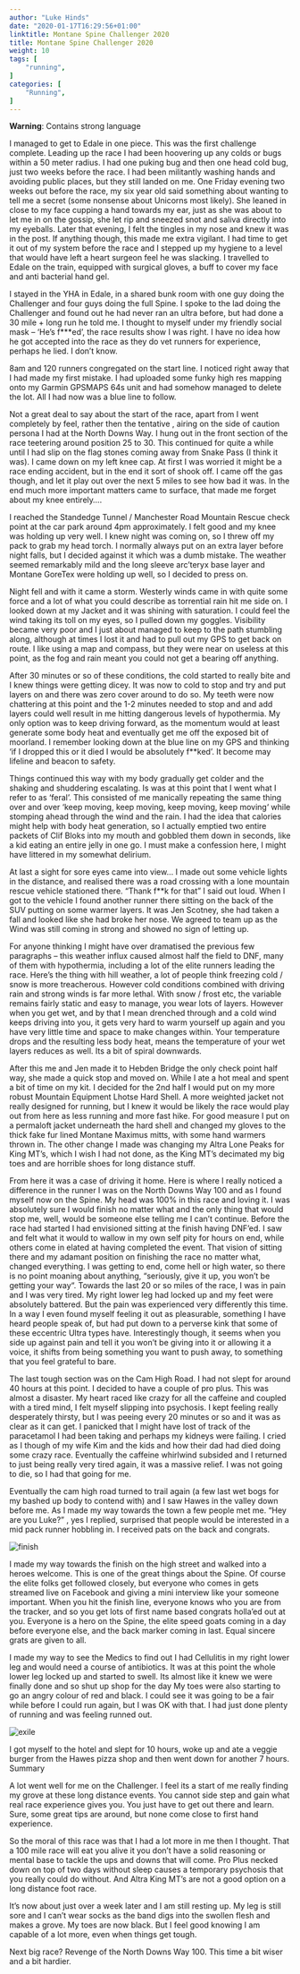 ```yaml
---
author: "Luke Hinds"
date: "2020-01-17T16:29:56+01:00"
linktitle: Montane Spine Challenger 2020
title: Montane Spine Challenger 2020
weight: 10
tags: [
    "running",
]
categories: [
    "Running",
]
---
```


**Warning**: Contains strong language

I managed to get to Edale in one piece. This was the first challenge complete. Leading up the race I had been hoovering up any colds or bugs within a 50 meter radius. I had one puking bug and then one head cold bug, just two weeks before the race. I had been militantly washing hands and avoiding public places, but they still landed on me. One Friday evening two weeks out before the race, my six year old said something about wanting to tell me a secret (some nonsense about Unicorns most likely). She leaned in close to my face cupping a hand towards my ear, just as she was about to let me in on the gossip, she let rip and sneezed snot and saliva directly into my eyeballs. Later that evening, I felt the tingles in my nose and knew it was in the post. If anything though, this made me extra vigilant. I had time to get it out of my system before the race and I stepped up my hygiene to a level that would have left a heart surgeon feel he was slacking. I travelled to Edale on the train, equipped with surgical gloves, a buff to cover my face and anti bacterial hand gel.

I stayed in the YHA in Edale, in a shared bunk room with one guy doing the Challenger and four guys doing the full Spine. I spoke to the lad doing the Challenger and found out he had never ran an ultra before, but had done a 30 mile + long run he told me. I thought to myself under my friendly social mask – ‘He’s f***ed’, the race results show I was right. I have no idea how he got accepted into the race as they do vet runners for experience, perhaps he lied. I don’t know.

8am and 120 runners congregated on the start line. I noticed right away that I had made my first mistake. I had uploaded some funky high res mapping onto my Garmin GPSMAPS 64s unit and had somehow managed to delete the lot. All I had now was a blue line to follow.

Not a great deal to say about the start of the race, apart from I went completely by feel, rather then the tentative , airing on the side of caution persona I had at the North Downs Way. I hung out in the front section of the race teetering around position 25 to 30. This continued for quite a while until I had slip on the flag stones coming away from Snake Pass (I think it was). I came down on my left knee cap. At first I was worried it might be a race ending accident, but in the end it sort of shook off. I came off the gas though, and let it play out over the next 5 miles to see how bad it was. In the end much more important matters came to surface, that made me forget about my knee entirely….

I reached the Standedge Tunnel / Manchester Road Mountain Rescue check point at the car park around 4pm approximately. I felt good and my knee was holding up very well. I knew night was coming on, so I threw off my pack to grab my head torch. I normally always put on an extra layer before night falls, but I decided against it which was a dumb mistake. The weather seemed remarkably mild and the long sleeve arc’teryx base layer and Montane GoreTex were holding up well, so I decided to press on.

Night fell and with it came a storm. Westerly winds came in with quite some force and a lot of what you could describe as torrential rain hit me side on. I looked down at my Jacket and it was shining with saturation. I could feel the wind taking its toll on my eyes, so I pulled down my goggles. Visibility became very poor and I just about managed to keep to the path stumbling along, although at times I lost it and had to pull out my GPS to get back on route. I like using a map and compass, but they were near on useless at this point, as the fog and rain meant you could not get a bearing off anything.

After 30 minutes or so of these conditions, the cold started to really bite and I knew things were getting dicey. It was now to cold to stop and try and put layers on and there was zero cover around to do so. My teeth were now chattering at this point and the 1-2 minutes needed to stop and and add layers could well result in me hitting dangerous levels of hypothermia. My only option was to keep driving forward, as the momentum would at least generate some body heat and eventually get me off the exposed bit of moorland. I remember looking down at the blue line on my GPS and thinking ‘if I dropped this or it died I would be absolutely f**ked’. It become may lifeline and beacon to safety.

Things continued this way with my body gradually get colder and the shaking and shuddering escalating. Is was at this point that I went what I refer to as ‘feral’. This consisted of me manically repeating the same thing over and over ‘keep moving, keep moving, keep moving, keep moving‘ while stomping ahead through the wind and the rain. I had the idea that calories might help with body heat generation, so I actually emptied two entire packets of Clif Bloks into my mouth and gobbled them down in seconds, like a kid eating an entire jelly in one go. I must make a confession here, I might have littered in my somewhat delirium.

At last a sight for sore eyes came into view… I made out some vehicle lights in the distance, and realised there was a road crossing with a lone mountain rescue vehicle stationed there. “Thank f**k for that” I said out loud. When I got to the vehicle I found another runner there sitting on the back of the SUV putting on some warmer layers. It was Jen Scotney, she had taken a fall and looked like she had broke her nose. We agreed to team up as the Wind was still coming in strong and showed no sign of letting up.

For anyone thinking I might have over dramatised the previous few paragraphs – this weather influx caused almost half the field to DNF, many of them with hypothermia, including a lot of the elite runners leading the race. Here’s the thing with hill weather, a lot of people think freezing cold / snow is more treacherous. However cold conditions combined with driving rain and strong winds is far more lethal. With snow / frost etc, the variable remains fairly static and easy to manage, you wear lots of layers. However when you get wet, and by that I mean drenched through and a cold wind keeps driving into you, it gets very hard to warm yourself up again and you have very little time and space to make changes within. Your temperature drops and the resulting less body heat, means the temperature of your wet layers reduces as well. Its a bit of spiral downwards.

After this me and Jen made it to Hebden Bridge the only check point half way, she made a quick stop and moved on. While I ate a hot meal and spent a bit of time on my kit. I decided for the 2nd half I would put on my more robust Mountain Equipment Lhotse Hard Shell. A more weighted jacket not really designed for running, but I knew it would be likely the race would play out from here as less running and more fast hike. For good measure I put on a permaloft jacket underneath the hard shell and changed my gloves to the thick fake fur lined Montane Maximus mitts, with some hand warmers thrown in. The other change I made was changing my Altra Lone Peaks for King MT’s, which I wish I had not done, as the King MT’s decimated my big toes and are horrible shoes for long distance stuff.

From here it was a case of driving it home. Here is where I really noticed a difference in the runner I was on the North Downs Way 100 and as I found myself now on the Spine. My head was 100% in this race and loving it. I was absolutely sure I would finish no matter what and the only thing that would stop me, well, would be someone else telling me I can’t continue. Before the race had started I had envisioned sitting at the finish having DNF’ed. I saw and felt what it would to wallow in my own self pity for hours on end, while others come in elated at having completed the event. That vision of sitting there and my adamant position on finishing the race no matter what, changed everything. I was getting to end, come hell or high water, so there is no point moaning about anything, “seriously, give it up, you won’t be getting your way“. Towards the last 20 or so miles of the race, I was in pain and I was very tired. My right lower leg had locked up and my feet were absolutely battered. But the pain was experienced very differently this time. In a way I even found myself feeling it out as pleasurable, something I have heard people speak of, but had put down to a perverse kink that some of these eccentric Ultra types have. Interestingly though, it seems when you side up against pain and tell it you won’t be giving into it or allowing it a voice, it shifts from being something you want to push away, to something that you feel grateful to bare.

The last tough section was on the Cam High Road. I had not slept for around 40 hours at this point. I decided to have a couple of pro plus. This was almost a disaster. My heart raced like crazy for all the caffeine and coupled with a tired mind, I felt myself slipping into psychosis. I kept feeling really desperately thirsty, but I was peeing every 20 minutes or so and it was as clear as it can get. I panicked that I might have lost of track of the paracetamol I had been taking and perhaps my kidneys were failing. I cried as I though of my wife Kim and the kids and how their dad had died doing some crazy race. Eventually the caffeine whirlwind subsided and I returned to just being really very tired again, it was a massive relief. I was not going to die, so I had that going for me.

Eventually the cam high road turned to trail again (a few last wet bogs for my bashed up body to contend with) and I saw Hawes in the valley down before me. As I made my way towards the town a few people met me. “Hey are you Luke?” , yes I replied, surprised that people would be interested in a mid pack runner hobbling in. I received pats on the back and congrats.

![finish](https://raw.githubusercontent.com/lukehinds/lukehinds.github.io/master/img/spine-finish.jpg)

I made my way towards the finish on the high street and walked into a heroes welcome. This is one of the great things about the Spine. Of course the elite folks get followed closely, but everyone who comes in gets streamed live on Facebook and giving a mini interview like your someone important. When you hit the finish line, everyone knows who you are from the tracker, and so you get lots of first name based congrats holla’ed out at you. Everyone is a hero on the Spine, the elite speed goats coming in a day before everyone else, and the back marker coming in last. Equal sincere grats are given to all.

I made my way to see the Medics to find out I had Cellulitis in my right lower leg and would need a course of antibiotics. It was at this point the whole lower leg locked up and started to swell. Its almost like it knew we were finally done and so shut up shop for the day My toes were also starting to go an angry colour of red and black. I could see it was going to be a fair while before I could run again, but I was OK with that. I had just done plenty of running and was feeling runned out.

![exile](https://raw.githubusercontent.com/lukehinds/lukehinds.github.io/master/img/exile.jpg)

I got myself to the hotel and slept for 10 hours, woke up and ate a veggie burger from the Hawes pizza shop and then went down for another 7 hours.
Summary

A lot went well for me on the Challenger. I feel its a start of me really finding my grove at these long distance events. You cannot side step and gain what real race experience gives you. You just have to get out there and learn. Sure, some great tips are around, but none come close to first hand experience.

So the moral of this race was that I had a lot more in me then I thought. That a 100 mile race will eat you alive it you don’t have a solid reasoning or mental base to tackle the ups and downs that will come. Pro Plus necked down on top of two days without sleep causes a temporary psychosis that you really could do without. And Altra King MT’s are not a good option on a long distance foot race.

It’s now about just over a week later and I am still resting up. My leg is still sore and I can’t wear socks as the band digs into the swollen flesh and makes a grove. My toes are now black. But I feel good knowing I am capable of a lot more, even when things get tough.

Next big race? Revenge of the North Downs Way 100. This time a bit wiser and a bit hardier.

